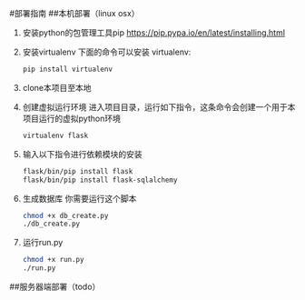 #部署指南
##本机部署（linux osx）

1. 安装python的包管理工具pip
	<https://pip.pypa.io/en/latest/installing.html>
	
2. 安装virtualenv
	下面的命令可以安装 virtualenv:
	```bash
	pip install virtualenv
	```

3. clone本项目至本地


4. 创建虚拟运行环境
进入项目目录，运行如下指令，这条命令会创建一个用于本项目运行的虚拟python环境
	```bash
	virtualenv flask
	```

5. 输入以下指令进行依赖模块的安装
	```bash
	flask/bin/pip install flask
	flask/bin/pip install flask-sqlalchemy
	```

6. 生成数据库
	你需要运行这个脚本
	```bash
	chmod +x db_create.py
	./db_create.py
	```

7. 运行run.py
	```bash
	chmod +x run.py
	./run.py
	```

##服务器端部署（todo）

